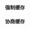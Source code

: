 <!--
 * @Author: qianqian.zhao
 * @Date: 2020-03-22 16:11:32
 * @LastEditors: qianqian.zhao
 * @LastEditTime: 2020-03-22 17:12:30
 * @Description: 浏览器的缓存机制
 -->
### 强制缓存
### 协商缓存
